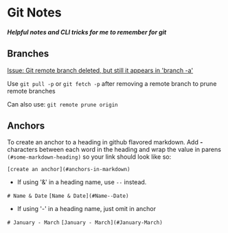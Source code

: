 # Git Notes
##### Helpful notes and CLI tricks for me to remember for git

## Branches

[Issue: Git remote branch deleted, but still it appears in 'branch -a'](https://stackoverflow.com/questions/5094293/git-remote-branch-deleted-but-still-it-appears-in-branch-a)

Use `git pull -p` or `git fetch -p` after removing a remote branch to prune remote branches

Can also use: `git remote prune origin`

## Anchors

To create an anchor to a heading in github flavored markdown.
Add __-__ characters between each word in the heading and wrap the value in  parens ```(#some-markdown-heading)``` so your link should look like so:

```[create an anchor](#anchors-in-markdown)```

- If using '&' in a heading name, use `--` instead. 

`# Name & Date`
`[Name & Date](#Name--Date)`

- If using '-' in a heading name, just omit in anchor

`# January - March`
`[January - March](#January-March)`

